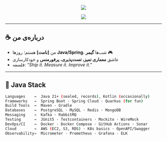 <!-- 💥 Cyber-Java + Gamer Profile -->
<p align="center">
  <img src="https://capsule-render.vercel.app/api?type=waving&color=0:FF6B00,100:6A00FF&height=200&section=header&text=Kimiya%20:%20Java%20Dev%20%2B%20Gamer&fontSize=36&fontColor=ffffff&animation=twinkling" />
</p>

<p align="center">
  <img src="https://readme-typing-svg.herokuapp.com?font=Share+Tech+Mono&size=22&duration=3500&pause=800&color=FF6B00&center=true&vCenter=true&width=800&lines=☕+Java+enthusiast+%7C+Spring+fanatic;🎮+Competitive+Gamer+%7C+FPS%2FAction+lover;🚀+Clean+code%2C+high+performance%2C+fun+projects" />
</p>

---

## ☕ درباره‌ی من
- من **[نامت]** هستم؛ روزها **Java/Spring**، شب‌ها **گیمر** 🎮  
- عاشق **معماری تمیز، تست‌پذیری، پرفورمنس** و خودکارسازی  
- فلسفه: _“Ship it. Measure it. Improve it.”_

---

## 🧰 Java Stack
```bash
Languages    →  Java 21+ (sealed, records), Kotlin (occasionally)
Frameworks   →  Spring Boot · Spring Cloud · Quarkus (for fun)
Build Tools  →  Maven · Gradle
Databases    →  PostgreSQL · MySQL · Redis · MongoDB
Messaging    →  Kafka · RabbitMQ
Testing      →  JUnit5 · Testcontainers · Mockito · WireMock
DevOps/CI    →  Docker · Docker Compose · GitHub Actions · Sonar
Cloud        →  AWS (EC2, S3, RDS) · K8s basics · OpenAPI/Swagger
Observability→  Micrometer · Prometheus · Grafana · ELK
